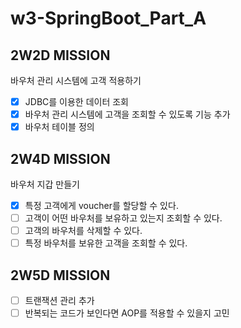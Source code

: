 # w3-SpringBoot_Part_A

## 2W2D MISSION

바우처 관리 시스템에 고객 적용하기

-[x] JDBC를 이용한 데이터 조회
-[x] 바우처 관리 시스템에 고객을 조회할 수 있도록 기능 추가
-[x] 바우처 테이블 정의

## 2W4D MISSION

바우처 지갑 만들기
-[x] 특정 고객에게 voucher를 할당할 수 있다.
-[ ] 고객이 어떤 바우처를 보유하고 있는지 조회할 수 있다.
-[ ] 고객의 바우처를 삭제할 수 있다.
-[ ] 특정 바우처를 보유한 고객을 조회할 수 있다.

## 2W5D MISSION

-[ ] 트랜잭션 관리 추가
-[ ] 반복되는 코드가 보인다면 AOP를 적용할 수 있을지 고민